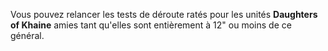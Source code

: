 Vous pouvez relancer les tests de déroute ratés pour les unités **Daughters of Khaine** amies tant qu'elles sont entièrement à 12" ou moins de ce général.